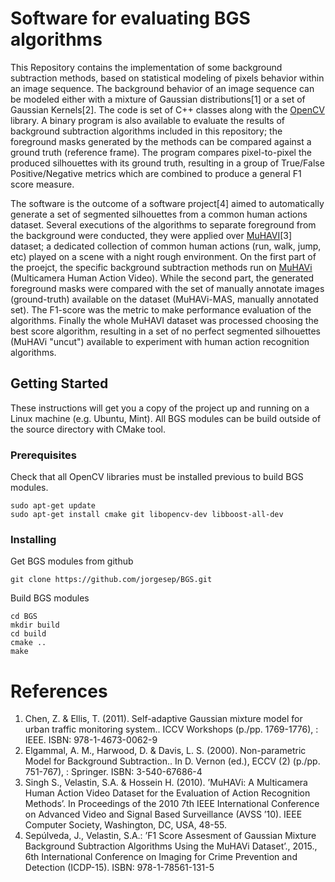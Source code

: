 # Software for evaluating BGS algorithms

This Repository contains the implementation of some background subtraction methods, based on statistical modeling of pixels behavior within an image sequence. The background behavior of an image sequence can be modeled either with a mixture of Gaussian distributions[1] or a set of Gaussian Kernels[2]. The code is set of C++ classes along with the [OpenCV](http://www.opencv.org) library. A binary program is also available to evaluate the results of background subtraction algorithms included in this repository; the foreground masks generated by the methods can be compared against a ground truth (reference frame). The program compares pixel-to-pixel the produced silhouettes with its ground truth, resulting in a group of True/False Positive/Negative metrics which are combined to produce a general F1 score measure.

The software is the outcome of a software project[4] aimed to automatically generate a set of segmented silhouettes from a common human actions dataset. Several executions of the algorithms to separate foreground from the background were conducted, they were applied over [MuHAVI](http://dipersec.king.ac.uk/MuHAVi-MAS/)[3] dataset; a dedicated collection of common human actions (run, walk, jump, etc) played on a scene with a night rough environment. On the first part of the proejct, the specific background subtraction methods run on [MuHAVi](http://dipersec.king.ac.uk/MuHAVi-MAS/) (Multicamera Human Action Video). While the second part, the generated foreground masks were compared with the set of manually annotate images (ground-truth) available on the dataset (MuHAVi-MAS, manually annotated set). The F1-score was the metric to make performance evaluation of the algorithms. Finally the whole MuHAVI dataset was processed choosing the best score algorithm, resulting in a set of no perfect segmented silhouettes (MuHAVi "uncut") available to experiment with human action recognition algorithms.

## Getting Started

These instructions will get you a copy of the project up and running on a Linux machine (e.g. Ubuntu, Mint). All BGS modules can be build outside of the source directory with CMake tool. 

### Prerequisites

Check that all OpenCV libraries must be installed previous to build BGS modules.

```
sudo apt-get update
sudo apt-get install cmake git libopencv-dev libboost-all-dev
```

### Installing

Get BGS modules from github
```
git clone https://github.com/jorgesep/BGS.git
```

Build BGS modules
```
cd BGS
mkdir build
cd build
cmake ..
make
```




# References

1. Chen, Z. & Ellis, T. (2011). Self-adaptive Gaussian mixture model for urban traffic monitoring system.. ICCV Workshops
(p./pp. 1769-1776), : IEEE. ISBN: 978-1-4673-0062-9
2. Elgammal, A. M., Harwood, D. & Davis, L. S. (2000). Non-parametric Model for Background Subtraction.. In D. Vernon
(ed.), ECCV (2) (p./pp. 751-767), : Springer. ISBN: 3-540-67686-4
3. Singh S., Velastin, S.A. & Hossein H. (2010). ’MuHAVi: A Multicamera Human Action Video Dataset for the Evaluation
of Action Recognition Methods’. In Proceedings of the 2010 7th IEEE International Conference on Advanced Video and
Signal Based Surveillance (AVSS ’10). IEEE Computer Society, Washington, DC, USA, 48-55.
4. Sepúlveda, J., Velastin, S.A.: ’F1 Score Assesment of Gaussian Mixture Background Subtraction Algorithms Using the
MuHAVi Dataset’., 2015., 6th International Conference on Imaging for Crime Prevention and Detection (ICDP-15). ISBN:
978-1-78561-131-5
